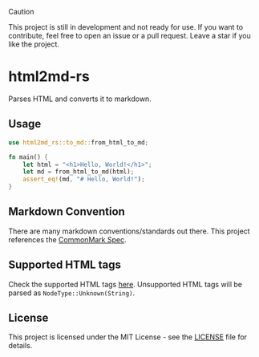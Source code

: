> [!CAUTION]
> This project is still in development and not ready for use. If you want to contribute, feel free to open an issue or a pull request. Leave a star if you like the project.

# html2md-rs

Parses HTML and converts it to markdown.

## Usage

```rust
use html2md_rs::to_md::from_html_to_md;

fn main() {
    let html = "<h1>Hello, World!</h1>";
    let md = from_html_to_md(html);
    assert_eq!(md, "# Hello, World!");
}
```

## Markdown Convention

There are many markdown conventions/standards out there. This project references the [CommonMark Spec](https://spec.commonmark.org/0.31.2/).

## Supported HTML tags

Check the supported HTML tags [here](./src/structs.rs). Unsupported HTML tags will be parsed as `NodeType::Unknown(String)`.

## License

This project is licensed under the MIT License - see the [LICENSE](./LICENSE) file for details.
